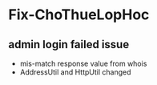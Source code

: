 # Fix-ChoThueLopHoc

## admin login failed issue
- mis-match response value from whois
- AddressUtil and HttpUtil changed

